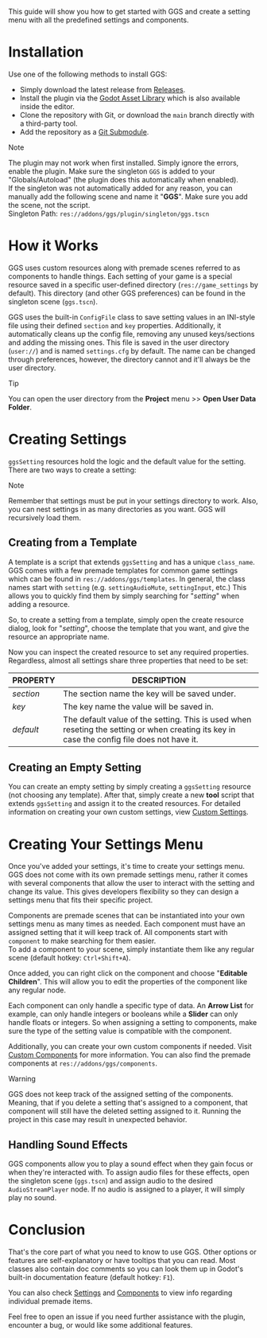 This guide will show you how to get started with GGS and create a setting menu with all the predefined settings and components.

# Installation

Use one of the following methods to install GGS:

- Simply download the latest release from [Releases](https://github.com/PunchablePlushie/godot-game-settings/releases).
- Install the plugin via the [Godot Asset Library](https://godotengine.org/asset-library/asset) which is also available inside the editor.
- Clone the repository with Git, or download the `main` branch directly with a third-party tool.
- Add the repository as a [Git Submodule](https://git-scm.com/book/en/v2/Git-Tools-Submodules).

> [!NOTE]
> The plugin may not work when first installed. Simply ignore the errors, enable the plugin. Make sure the singleton `GGS` is added to your "Globals/Autoload" (the plugin does this automatically when enabled).<br>
> If the singleton was not automatically added for any reason, you can manually add the following scene and name it "**GGS**". Make sure you add the scene, not the script.<br>
> Singleton Path: `res://addons/ggs/plugin/singleton/ggs.tscn`

# How it Works

GGS uses custom resources along with premade scenes referred to as components to handle things. Each setting of your game is a special resource saved in a specific user-defined directory (`res://game_settings` by default). This directory (and other GGS preferences) can be found in the singleton scene (`ggs.tscn`).

GGS uses the built-in `ConfigFile` class to save setting values in an INI-style file using their defined `section` and `key` properties. Additionally, it automatically cleans up the config file, removing any unused keys/sections and adding the missing ones. This file is saved in the user directory (`user://`) and is named `settings.cfg` by default. The name can be changed through preferences, however, the directory cannot and it'll always be the user directory.

> [!TIP]
> You can open the user directory from the **Project** menu >> **Open User Data Folder**.

# Creating Settings

`ggsSetting` resources hold the logic and the default value for the setting. There are two ways to create a setting:

> [!NOTE]
> Remember that settings must be put in your settings directory to work. Also, you can nest settings in as many directories as
> you want. GGS will recursively load them.

## Creating from a Template

A template is a script that extends `ggsSetting` and has a unique `class_name`. GGS comes with a few premade templates for common game settings which can be found in `res://addons/ggs/templates`. In general, the class names start with `setting` (e.g. `settingAudioMute`, `settingInput`, etc.) This allows you to quickly find them by simply searching for "_setting_" when adding a resource.

So, to create a setting from a template, simply open the create resource dialog, look for "_setting_", choose the template that you want, and give the resource an appropriate name.

Now you can inspect the created resource to set any required properties. Regardless, almost all settings share three properties that need to be set:

| PROPERTY  | DESCRIPTION                                                                                                                                 |
| --------- | ------------------------------------------------------------------------------------------------------------------------------------------- |
| _section_ | The section name the key will be saved under.                                                                                               |
| _key_     | The key name the value will be saved in.                                                                                                    |
| _default_ | The default value of the setting. This is used when reseting the setting or when creating its key in case the config file does not have it. |

## Creating an Empty Setting

You can create an empty setting by simply creating a `ggsSetting` resource (not choosing any template). After that, simply create a new **tool** script that extends `ggsSetting` and assign it to the created resources. For detailed information on creating your own custom settings, view [Custom Settings](5_custom_settings.md).

# Creating Your Settings Menu

Once you've added your settings, it's time to create your settings menu. GGS does not come with its own premade settings menu, rather it comes with several components that allow the user to interact with the setting and change its value. This gives developers flexibility so they can design a settings menu that fits their specific project.

Components are premade scenes that can be instantiated into your own settings menu as many times as needed. Each component must have an assigned setting that it will keep track of. All components start with `component` to make searching for them easier.<br>
To add a component to your scene, simply instantiate them like any regular scene (default hotkey: `Ctrl+Shift+A`).

Once added, you can right click on the component and choose "**Editable Children**". This will allow you to edit the properties of the component like any regular node.

Each component can only handle a specific type of data. An **Arrow List** for example, can only handle integers or booleans while a **Slider** can only handle floats or integers. So when assigning a setting to components, make sure the type of the setting value is compatible with the component.

Additionally, you can create your own custom components if needed. Visit [Custom Components](6_custom_components.md) for more information. You can also find the premade components at `res://addons/ggs/components`.

> [!WARNING]
> GGS does not keep track of the assigned setting of the components. Meaning, that if you delete a setting that's assigned to a component, that component will still have the deleted setting assigned to it. Running the project in this case may result in unexpected behavior.

## Handling Sound Effects

GGS components allow you to play a sound effect when they gain focus or when they're interacted with. To assign audio files for these effects, open the singleton scene (`ggs.tscn`) and assign audio to the desired `AudioStreamPlayer` node. If no audio is assigned to a player, it will simply play no sound.

# Conclusion

That's the core part of what you need to know to use GGS. Other options or features are self-explanatory or have tooltips that you can read. Most classes also contain doc comments so you can look them up in Godot's built-in documentation feature (default hotkey: `F1`).

You can also check [Settings](3_settings.md) and [Components](4_components.md) to view info regarding individual premade items.

Feel free to open an issue if you need further assistance with the plugin, encounter a bug, or would like some additional features.
